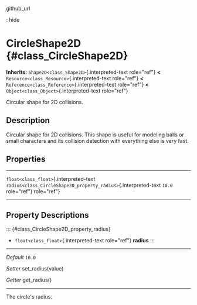 github\_url

:   hide

CircleShape2D {#class_CircleShape2D}
=============

**Inherits:** `Shape2D<class_Shape2D>`{.interpreted-text role="ref"}
**\<** `Resource<class_Resource>`{.interpreted-text role="ref"} **\<**
`Reference<class_Reference>`{.interpreted-text role="ref"} **\<**
`Object<class_Object>`{.interpreted-text role="ref"}

Circular shape for 2D collisions.

Description
-----------

Circular shape for 2D collisions. This shape is useful for modeling
balls or small characters and its collision detection with everything
else is very fast.

Properties
----------

  ---------------------------------------- ----------------------------------------------------------------- --------
  `float<class_float>`{.interpreted-text   `radius<class_CircleShape2D_property_radius>`{.interpreted-text   `10.0`
  role="ref"}                              role="ref"}                                                       

  ---------------------------------------- ----------------------------------------------------------------- --------

Property Descriptions
---------------------

::: {#class_CircleShape2D_property_radius}
-   `float<class_float>`{.interpreted-text role="ref"} **radius**
:::

  ----------- --------------------
  *Default*   `10.0`

  *Setter*    set\_radius(value)

  *Getter*    get\_radius()
  ----------- --------------------

The circle\'s radius.
